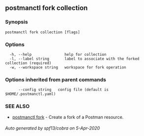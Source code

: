 ## postmanctl fork collection



### Synopsis



```
postmanctl fork collection [flags]
```

### Options

```
  -h, --help               help for collection
  -l, --label string       label to associate with the forked collection (required)
  -w, --workspace string   workspace for fork operation
```

### Options inherited from parent commands

```
      --config string   config file (default is $HOME/.postmanctl.yaml)
```

### SEE ALSO

* [postmanctl fork](postmanctl_fork.md)	 - Create a fork of a Postman resource.

###### Auto generated by spf13/cobra on 5-Apr-2020
